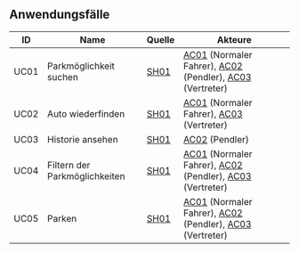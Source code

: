 ## Anwendungsfälle 

| ID  |  Name        | Quelle       |    Akteure|
|-----|--------------|--------------|--------------|
|UC01 | Parkmöglichkeit suchen| [SH01](https://github.com/isd-nunkesser/sd-2019-froyo/wiki/Anforderungsquellen)| [AC01](https://github.com/isd-nunkesser/sd-2019-froyo/wiki/Kontext) (Normaler Fahrer), [AC02](https://github.com/isd-nunkesser/sd-2019-froyo/wiki/Kontext) (Pendler), [AC03](https://github.com/isd-nunkesser/sd-2019-froyo/wiki/Kontext) (Vertreter)|
|UC02 |  Auto wiederfinden | [SH01](https://github.com/isd-nunkesser/sd-2019-froyo/wiki/Anforderungsquellen)  | [AC01](https://github.com/isd-nunkesser/sd-2019-froyo/wiki/Kontext) (Normaler Fahrer), [AC03](https://github.com/isd-nunkesser/sd-2019-froyo/wiki/Kontext) (Vertreter)|
|UC03 | Historie ansehen| [SH01](https://github.com/isd-nunkesser/sd-2019-froyo/wiki/Anforderungsquellen)| [AC02](https://github.com/isd-nunkesser/sd-2019-froyo/wiki/Kontext) (Pendler)|
|UC04| Filtern der Parkmöglichkeiten | [SH01](https://github.com/isd-nunkesser/sd-2019-froyo/wiki/Anforderungsquellen) | [AC01](https://github.com/isd-nunkesser/sd-2019-froyo/wiki/Kontext) (Normaler Fahrer), [AC02](https://github.com/isd-nunkesser/sd-2019-froyo/wiki/Kontext) (Pendler), [AC03](https://github.com/isd-nunkesser/sd-2019-froyo/wiki/Kontext) (Vertreter) |
|UC05| Parken|[SH01](https://github.com/isd-nunkesser/sd-2019-froyo/wiki/Anforderungsquellen)|[AC01](https://github.com/isd-nunkesser/sd-2019-froyo/wiki/Kontext) (Normaler Fahrer), [AC02](https://github.com/isd-nunkesser/sd-2019-froyo/wiki/Kontext) (Pendler), [AC03](https://github.com/isd-nunkesser/sd-2019-froyo/wiki/Kontext) (Vertreter)|
